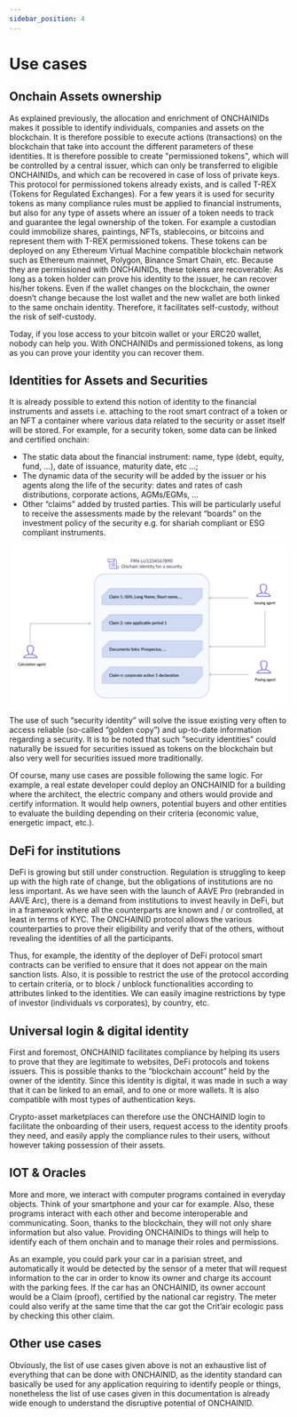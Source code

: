 ```yaml
---
sidebar_position: 4
---
```


# Use cases 

## Onchain Assets ownership

As explained previously, the allocation and enrichment of ONCHAINIDs makes it possible to identify individuals, companies and assets on the blockchain. It is therefore possible to execute actions (transactions) on the blockchain that take into account the different parameters of these identities. It is therefore possible to create "permissioned tokens", which will be controlled by a central issuer, which can only be transferred to eligible ONCHAINIDs, and which can be recovered in case of loss of private keys. This protocol for permissioned tokens already exists, and is called T-REX (Tokens for Regulated Exchanges). For a few years it is used for security tokens as many compliance rules must be applied to financial instruments, but also for any type of assets where an issuer of a token needs to track and guarantee the legal ownership of the token. For example a custodian could immobilize shares, paintings, NFTs, stablecoins, or bitcoins and represent them with T-REX permissioned tokens. These tokens can be deployed on any Ethereum Virtual Machine compatible blockchain network such as Ethereum mainnet, Polygon, Binance Smart Chain, etc. Because they are permissioned with ONCHAINIDs, these tokens are recoverable: As long as a token holder can prove his identity to the issuer, he can recover his/her tokens. Even if the wallet changes on the blockchain, the owner doesn’t change because the lost wallet and the new wallet are both linked to the same onchain identity. Therefore, it facilitates self-custody, without the risk of self-custody. 

Today, if you lose access to your bitcoin wallet or your ERC20 wallet, nobody can help you. With ONCHAINIDs and permissioned tokens, as long as you can prove your identity you can recover them. 

## Identities for Assets and Securities 

It is already possible to extend this notion of identity to the financial instruments and assets i.e. attaching to the root smart contract of a token or an NFT a container where various data related to the security or asset itself will be stored. For example, for a security token, some data can be linked and certified onchain:
- The static data about the financial instrument: name, type (debt, equity, fund, …), date of issuance, maturity date, etc …;
- The dynamic data of the security will be added by the issuer or his agents along the life of the security: dates and rates of cash distributions, corporate actions, AGMs/EGMs, …
- Other “claims” added by trusted parties. This will be particularly useful to receive the assessments made by the relevant “boards” on the investment policy of the security e.g. for shariah compliant or ESG compliant instruments.

![ONCHAINID for securities](./images/img6.png)

The use of such “security identity” will solve the issue existing very often to access reliable (so-called “golden copy”) and up-to-date information regarding a security. It is to be noted that such “security identities” could naturally be issued for securities issued as tokens on the blockchain but also very well for securities issued more traditionally.

Of course, many use cases are possible following the same logic. For example, a real estate developer could deploy an ONCHAINID for a building where the architect, the electric company and others would provide and certify information. It would help owners, potential buyers and other entities to evaluate the building depending on their criteria (economic value, energetic impact, etc.). 

## DeFi for institutions

DeFi is growing but still under construction. Regulation is struggling to keep up with the high rate of change, but the obligations of institutions are no less important. As we have seen with the launch of AAVE Pro (rebranded in AAVE Arc), there is a demand from institutions to invest heavily in DeFi, but in a framework where all the counterparts are known and / or controlled, at least in terms of KYC. The ONCHAINID protocol allows the various counterparties to prove their eligibility and verify that of the others, without revealing the identities of all the participants. 

Thus, for example, the identity of the deployer of DeFi protocol smart contracts can be verified to ensure that it does not appear on the main sanction lists. Also, it is possible to restrict the use of the protocol according to certain criteria, or to block / unblock functionalities according to attributes linked to the identities. We can easily imagine restrictions by type of investor (individuals vs corporates), by country, etc.

## Universal login & digital identity

First and foremost, ONCHAINID facilitates compliance by helping its users to prove that they are legitimate to websites, DeFi protocols and tokens issuers. This is possible thanks to the “blockchain account” held by the owner of the identity. Since this identity is digital, it was made in such a way that it can be linked to an email, and to one or more wallets. It is also compatible with most types of authentication keys. 

Crypto-asset marketplaces can therefore use the ONCHAINID login to facilitate the onboarding of their users, request access to the identity proofs they need, and easily apply the compliance rules to their users, without however taking possession of their assets. 

## IOT & Oracles

More and more, we interact with computer programs contained in everyday objects. Think of your smartphone and your car for example. Also, these programs interact with each other and become interoperable and communicating. Soon, thanks to the blockchain, they will not only share information but also value. Providing ONCHAINIDs to things will help to identify each of them onchain and to manage their roles and permissions.

As an example, you could park your car in a parisian street, and automatically it would be detected by the sensor of a meter that will request information to the car in order to know its owner and charge its account with the parking fees. If the car has an ONCHAINID, its owner account would be a Claim (proof), certified by the national car registry. The meter could also verify at the same time that the car got the Crit’air ecologic pass by checking this other claim. 

## Other use cases 

Obviously, the list of use cases given above is not an exhaustive list of everything that can be done with ONCHAINID, as the identity standard can basically be used for any application requiring to identify people or things, nonetheless the list of use cases given in this documentation is already wide enough to understand the disruptive potential of ONCHAINID.

